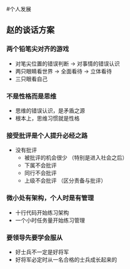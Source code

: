#个人发展

## 赵的谈话方案

### 两个铅笔尖对齐的游戏 
* 对笔尖位置的错误判断 -> 对事情的错误认识
* 两只眼睛看世界 -> 全面看待  -> 立体看待
* 三只眼看自己

### 不是性格而是思维
* 思维的错误认识，是矛盾之源
* 根本上，思维习惯就是性格

### 接受批评是个人提升必经之路
* 没有批评
	* 被批评的机会很少 （特别是进入社会之后）
	* 下属不会批评
	* 同行不会批评
	* 上级不会批评 （区分责备与批评）


### 微小处有架构，个人时是有管理
* 十行代码开始练习架构
* 一个小时任务量开始练习管理




### 要领导先要学会服从
* 好士兵不一定是好将军
* 好将军必定时从一名合格的士兵成长起来的



